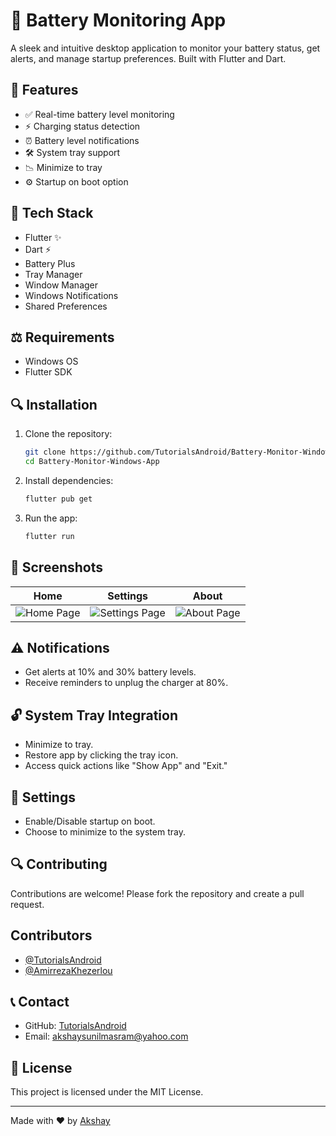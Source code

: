 # 🔋 Battery Monitoring App

A sleek and intuitive desktop application to monitor your battery status, get alerts, and manage startup preferences. Built with Flutter and Dart.

## 🔄 Features
- ✅ Real-time battery level monitoring
- ⚡ Charging status detection
- ⏰ Battery level notifications
- 🛠 System tray support
- 📉 Minimize to tray
- ⚙ Startup on boot option

## 🔧 Tech Stack
- Flutter ✨
- Dart ⚡
- Battery Plus
- Tray Manager
- Window Manager
- Windows Notifications
- Shared Preferences

## ⚖ Requirements
- Windows OS
- Flutter SDK

## 🔍 Installation
1. Clone the repository:
   ```bash
   git clone https://github.com/TutorialsAndroid/Battery-Monitor-Windows-App.git
   cd Battery-Monitor-Windows-App
   ```
2. Install dependencies:
   ```bash
   flutter pub get
   ```
3. Run the app:
   ```bash
   flutter run
   ```

## 🌟 Screenshots
| Home | Settings | About |
|------|----------|-------|
| ![Home Page](screenshots/home.png) | ![Settings Page](screenshots/settings.png) | ![About Page](screenshots/about.png) |

## ⚠ Notifications
- Get alerts at 10% and 30% battery levels.
- Receive reminders to unplug the charger at 80%.

## 🔓 System Tray Integration
- Minimize to tray.
- Restore app by clicking the tray icon.
- Access quick actions like "Show App" and "Exit."

## 🔬 Settings
- Enable/Disable startup on boot.
- Choose to minimize to the system tray.

## 🔍 Contributing
Contributions are welcome! Please fork the repository and create a pull request.

## Contributors
- [@TutorialsAndroid](https://github.com/TutorialsAndroid)
- [@AmirrezaKhezerlou](https://github.com/AmirrezaKhezerlou)

## 📞 Contact
- GitHub: [TutorialsAndroid](https://github.com/TutorialsAndroid)
- Email: akshaysunilmasram@yahoo.com

## 💚 License
This project is licensed under the MIT License.

---
Made with ❤ by [Akshay](https://github.com/TutorialsAndroid)
